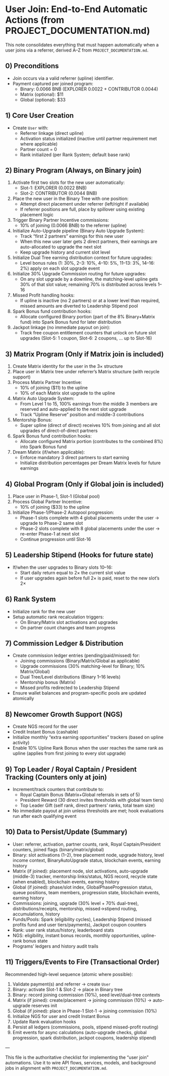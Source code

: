 # User Join: End-to-End Automatic Actions (from PROJECT_DOCUMENTATION.md)

This note consolidates everything that must happen automatically when a user joins via a referrer, derived A–Z from `PROJECT_DOCUMENTATION.md`.

## 0) Preconditions
- Join occurs via a valid referrer (upline) identifier.
- Payment captured per joined program:
  - Binary: 0.0066 BNB (EXPLORER 0.0022 + CONTRIBUTOR 0.0044)
  - Matrix (optional): $11
  - Global (optional): $33

## 1) Core User Creation
- Create `User` with:
  - Referrer linkage (direct upline)
  - Activation status initialized (inactive until partner requirement met where applicable)
  - Partner count = 0
  - Rank initialized (per Rank System; default base rank)

## 2) Binary Program (Always, on Binary join)
1. Activate first two slots for the new user automatically:
   - Slot-1: EXPLORER (0.0022 BNB)
   - Slot-2: CONTRIBUTOR (0.0044 BNB)
2. Place the new user in the Binary Tree with one position:
   - Attempt direct placement under referrer (left/right if available)
   - If referrer positions are full, place by spillover using existing placement logic
3. Trigger Binary Partner Incentive commissions:
   - 10% of joining (0.0066 BNB) to the referrer (upline)
4. Initialize Auto-Upgrade pipeline (Binary Auto Upgrade System):
   - Track “first 2 partners” earnings for this new user
   - When this new user later gets 2 direct partners, their earnings are auto-allocated to upgrade the next slot
   - Keep upgrade history and current slot level
5. Initialize Dual Tree earning distribution context for future upgrades:
   - Level bonus rules (1: 30%, 2–3: 10%, 4–10: 5%, 11–13: 3%, 14–16: 2%) apply on each slot upgrade event
6. Initialize 30% Upgrade Commission routing for future upgrades:
   - On any slot upgrade by a downline, the matching-level upline gets 30% of that slot value; remaining 70% is distributed across levels 1–16
7. Missed Profit handling hooks:
   - If upline is inactive (no 2 partners) or at a lower level than required, missed amounts are diverted to Leadership Stipend pool
8. Spark Bonus fund contribution hooks:
   - Allocate configured Binary portion (part of the 8% Binary+Matrix fund) into Spark Bonus fund for later distribution
9. Jackpot linkage (no immediate payout on join):
   - Track free coupon entitlement counters that unlock on future slot upgrades (Slot-5: 1 coupon, Slot-6: 2 coupons, ... up to Slot-16)

## 3) Matrix Program (Only if Matrix join is included)
1. Create Matrix identity for the user in the 3× structure
2. Place user in Matrix tree under referrer’s Matrix structure (with recycle support)
3. Process Matrix Partner Incentive:
   - 10% of joining ($11) to the upline
   - 10% of each Matrix slot upgrade to the upline
4. Matrix Auto Upgrade System:
   - From Level 1 to 15, 100% earnings from the middle 3 members are reserved and auto-applied to the next slot upgrade
   - Track “Upline Reserve” position and middle-3 contributions
5. Mentorship Bonus:
   - Super upline (direct of direct) receives 10% from joining and all slot upgrades of direct-of-direct partners
6. Spark Bonus fund contribution hooks:
   - Allocate configured Matrix portion (contributes to the combined 8%) into Spark Bonus fund
7. Dream Matrix (if/when applicable):
   - Enforce mandatory 3 direct partners to start earning
   - Initialize distribution percentages per Dream Matrix levels for future earnings

## 4) Global Program (Only if Global join is included)
1. Place user in Phase-1, Slot-1 (Global pool)
2. Process Global Partner Incentive:
   - 10% of joining ($33) to the upline
3. Initialize Phase-1/Phase-2 Autopool progression:
   - Phase-1 slots complete with 4 global placements under the user → upgrade to Phase-2 same slot
   - Phase-2 slots complete with 8 global placements under the user → re-enter Phase-1 at next slot
   - Continue progression until Slot-16

## 5) Leadership Stipend (Hooks for future state)
- If/when the user upgrades to Binary slots 10–16:
  - Start daily return equal to 2× the current slot value
  - If user upgrades again before full 2× is paid, reset to the new slot’s 2×

## 6) Rank System
- Initialize rank for the new user
- Setup automatic rank recalculation triggers:
  - On Binary/Matrix slot activations and upgrades
  - On partner count changes and team progress

## 7) Commission Ledger & Distribution
- Create commission ledger entries (pending/paid/missed) for:
  - Joining commissions (Binary/Matrix/Global as applicable)
  - Upgrade commissions (30% matching-level for Binary; 10% Matrix/Global)
  - Dual Tree/Level distributions (Binary 1–16 levels)
  - Mentorship bonus (Matrix)
  - Missed profits redirected to Leadership Stipend
- Ensure wallet balances and program-specific pools are updated atomically

## 8) Newcomer Growth Support (NGS)
- Create NGS record for the user
- Credit Instant Bonus (cashable)
- Initialize monthly “extra earning opportunities” trackers (based on upline activity)
- Enable 10% Upline Rank Bonus when the user reaches the same rank as upline (applies from first joining to every slot upgrade)

## 9) Top Leader / Royal Captain / President Tracking (Counters only at join)
- Increment/track counters that contribute to:
  - Royal Captain Bonus (Matrix+Global referrals in sets of 5)
  - President Reward (30 direct invites thresholds with global team tiers)
  - Top Leader Gift (self rank, direct partners’ ranks, total team size)
- No immediate payout at join unless thresholds are met; hook evaluations run after each qualifying event

## 10) Data to Persist/Update (Summary)
- User: referrer, activation, partner counts, rank, Royal Captain/President counters, joined flags (binary/matrix/global)
- Binary: slot activations (1–2), tree placement node, upgrade history, level income context, BinaryAutoUpgrade status, blockchain events, earning history
- Matrix (if joined): placement node, slot activations, auto-upgrade (middle-3) tracker, mentorship links/status, NGS record, recycle state (when enabled), blockchain events, earning history
- Global (if joined): phase/slot index, GlobalPhaseProgression status, queue positions, team members, progression state, blockchain events, earning history
- Commissions: joining, upgrade (30% level + 70% dual-tree), distributions/receipts, mentorship, missed→stipend routing, accumulations, history
- Funds/Pools: Spark (eligibility cycles), Leadership Stipend (missed profits fund and user tiers/payments), Jackpot coupon counters
- Rank: user rank status/history, leaderboard stats
- NGS: eligibility, instant bonus records, monthly opportunities, upline-rank bonus state
- Programs’ ledgers and history audit trails

## 11) Triggers/Events to Fire (Transactional Order)
Recommended high-level sequence (atomic where possible):
1. Validate payment(s) and referrer → create `User`
2. Binary: activate Slot-1 & Slot-2 → place in Binary tree
3. Binary: record joining commission (10%), seed level/dual-tree contexts
4. Matrix (if joined): create/placement → joining commission (10%) → auto-upgrade reserves init
5. Global (if joined): place in Phase-1 Slot-1 → joining commission (10%)
6. Initialize NGS for user and credit Instant Bonus
7. Update Rank evaluation hooks
8. Persist all ledgers (commissions, pools, stipend missed-profit routing)
9. Emit events for async calculations (auto-upgrade checks, global progression, spark distribution, jackpot coupons, leadership stipend)

—

This file is the authoritative checklist for implementing the “user join” automations. Use it to wire API flows, services, models, and background jobs in alignment with `PROJECT_DOCUMENTATION.md`.


